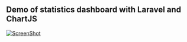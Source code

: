 
## Demo of statistics dashboard with Laravel and ChartJS

[![ScreenShot](https://j.gifs.com/8626r3.gif)](https://youtu.be/2Jc_v1tOXIE)
